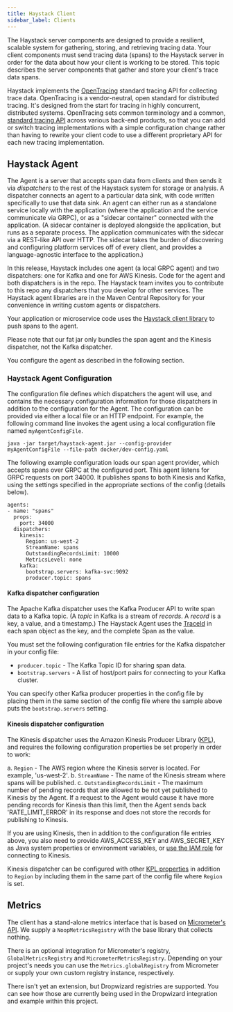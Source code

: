 ```yaml
---
title: Haystack Client
sidebar_label: Clients
---
```


The Haystack server components are designed to provide a resilient, scalable system for gathering, storing, and retrieving tracing data. Your client components must send tracing data (spans) to the Haystack server in order for the data about how your client is working to be stored. This topic describes the server components that gather and store your client's trace data spans.

Haystack implements the [OpenTracing](http://opentracing.io/) standard tracing API for collecting trace data. OpenTracing is a vendor-neutral, open standard for distributed tracing. It's designed from the start for tracing in highly concurrent, distributed systems. OpenTracing sets common terminology and a common, [standard tracing API](http://opentracing.io/documentation/pages/api/) across various back-end products, so that you can add or switch tracing implementations with a simple configuration change rather than having to rewrite your client code to use a different proprietary API for each new tracing implementation.

## Haystack Agent

The Agent is a server that accepts span data from clients and then sends it via *dispatchers* to the rest of the Haystack system for storage or analysis. A dispatcher connects an agent to a particular data sink, with code written specifically to use that data sink. An agent can either run as a standalone service locally with the application (where the application and the service communicate via GRPC), or as a "sidecar container" connected with the application. (A sidecar container is deployed alongside the application, but runs as a separate process. The application communicates with the sidecar via a REST-like API over HTTP. The sidecar takes the burden of discovering and configuring platform services off of every client, and provides a language-agnostic interface to the application.)

In this release, Haystack includes one agent (a local GRPC agent) and two dispatchers: one for Kafka and one for AWS Kinesis. Code for the agent and both dispatchers is in the repo. The Haystack team invites you to contribute to this repo any dispatchers that you develop for other services. The Haystack agent libraries are in the Maven Central Repository for your convenience in writing custom agents or dispatchers.

Your application or microservice code uses the [Haystack client library](https://github.com/ExpediaDotCom/haystack-client-java) to push spans to the agent.

Please note that our fat jar only bundles the span agent and the Kinesis dispatcher, not the Kafka dispatcher.

You configure the agent as described in the following section. 

### Haystack Agent Configuration

The configuration file defines which dispatchers the agent will use, and contains the necessary configuration information for those dispatchers in addition to the configuration for the Agent. The configuration can be provided via either a local file or an HTTP endpoint. For example, the following command line invokes the agent using a local configuration file named `myAgentConfigFile`.

```java -jar target/haystack-agent.jar --config-provider myAgentConfigFile --file-path docker/dev-config.yaml```

The following example configuration loads our span agent provider, which accepts spans over GRPC at the configured port. This agent listens for GRPC requests on port 34000. It publishes spans to both Kinesis and Kafka, using the settings specified in the appropriate sections of the config (details below).

```
agents:
- name: "spans"
  props:
    port: 34000
  dispatchers:
    kinesis:
      Region: us-west-2
      StreamName: spans
      OutstandingRecordsLimit: 10000
      MetricsLevel: none
    kafka:
      bootstrap.servers: kafka-svc:9092
      producer.topic: spans
```

#### Kafka dispatcher configuration

 The Apache Kafka dispatcher uses the Kafka Producer API to write span data to a Kafka topic. (A *topic* in Kafka is a stream of *records*. A *record* is a key, a value, and a timestamp.) The Haystack Agent uses the [TraceId](https://github.com/ExpediaDotCom/haystack-idl/blob/master/proto/span.proto) in each span object as the key, and the complete Span as the value.

You must set the following configuration file entries for the Kafka dispatcher in your config file:
* `producer.topic` - The Kafka Topic ID for sharing span data.
* `bootstrap.servers` - A list of host/port pairs for connecting to your Kafka cluster.

You can specify other Kafka producer properties in the config file by placing them in the same section of the config file where the sample above puts the `bootstrap.servers` setting.

#### Kinesis dispatcher configuration
The Kinesis dispatcher uses the Amazon Kinesis Producer Library ([KPL](https://github.com/awslabs/amazon-kinesis-producer)), and requires the following configuration properties be set properly in order to work:

a. `Region` - The AWS region where the Kinesis server is located. For example, 'us-west-2'.
b. `StreamName` - The name of the Kinesis stream where spans will be published.
c. `OutstandingRecordsLimit` - The maximum number of pending records that are allowed to be not yet published to Kinesis by the Agent. If a request to the Agent would cause it have more pending records for Kinesis than this limit, then the Agent sends back 'RATE_LIMIT_ERROR' in its response and does not store the records for publishing to Kinesis.

If you are using Kinesis, then in addition to the configuration file entries above, you also need to provide AWS_ACCESS_KEY and AWS_SECRET_KEY as Java system properties or environment variables, or [use the IAM role](https://docs.aws.amazon.com/streams/latest/dev/controlling-access.html) for connecting to Kinesis.

Kinesis dispatcher can be configured with other [KPL properties](https://github.com/awslabs/amazon-kinesis-producer/blob/master/java/amazon-kinesis-producer-sample/default_config.properties) in addition to `Region` by including them in the same part of the config file where `Region` is set.

## Metrics

The client has a stand-alone metrics interface that is based on [Micrometer's API][micrometer].  We supply a `NoopMetricsRegistry` with the base library that collects nothing.

There is an optional integration for Micrometer's registry, `GlobalMetricsRegistry` and `MicrometerMetricsRegistry`.  Depending on your project's needs you can use the `Metrics.globalRegistry` from Micrometer or supply your own custom registry instance, respectively.

There isn't yet an extension, but Dropwizard registries are supported.  You can see how those are currently being used in the Dropwizard integration and example within this project.

[micrometer]: http://micrometer.io/